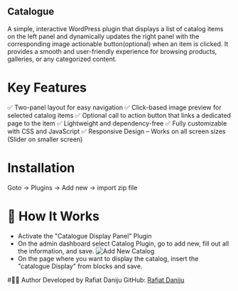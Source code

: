## Catalogue
A simple, interactive WordPress plugin that displays a list of catalog items on the left panel and dynamically updates the right panel with the corresponding image actionable button(optional) when an item is clicked. It provides a smooth and user-friendly experience for browsing products, galleries, or any categorized content.

# Key Features
✅ Two-panel layout for easy navigation
✅ Click-based image preview for selected catalog items
✅ Optional call to action button that links a dedicated page to the item
✅ Lightweight and dependency-free
✅ Fully customizable with CSS and JavaScript
✅ Responsive Design – Works on all screen sizes (Slider on smaller screen)

# Installation
Goto -> Plugins -> Add new -> import zip file

# 🎯 How It Works
* Activate the "Catalogue Display Panel" Plugin
* On the admin dashboard select  Catalog Plugin, go to add new, fill out all the information, and save.
![Add New Catalog](https://file%2B.vscode-resource.vscode-cdn.net/Users/admin/Documents/Catalogue/Catalog%20setup.png?version%3D1739926793361)
* On the page where you want to display the catalog, insert the "catalogue Display" from blocks and save.

#👨‍💻 Author
Developed by Rafiat Daniju GitHub: [Rafiat Daniju](https://github.com/rafiatdaniju/)
